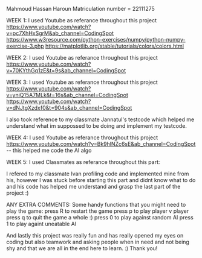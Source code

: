 Mahmoud Hassan Haroun
Matriculation number = 22111275

WEEK 1: 
I used Youtube as referance throughout this project 
https://www.youtube.com/watch?v=pc7XhHxSgrM&ab_channel=CodingSpot
https://www.w3resource.com/python-exercises/numpy/python-numpy-exercise-3.php
https://matplotlib.org/stable/tutorials/colors/colors.html

WEEK 2: 
I used Youtube as referance throughout this project 
https://www.youtube.com/watch?v=70KYthGq1zE&t=9s&ab_channel=CodingSpot


WEEK 3: 
I used Youtube as referance throughout this project 
https://www.youtube.com/watch?v=yniQ15A7MLk&t=16s&ab_channel=CodingSpot
https://www.youtube.com/watch?v=dNJtgXzdxf0&t=904s&ab_channel=CodingSpot

I also took reference to my classmate Jannatul's testcode which helped me understand what im suppossed to be doing and implement my testcode. 

WEEK 4:
I used Youtube as referance throughout this project 
https://www.youtube.com/watch?v=Bk9hlNZc6sE&ab_channel=CodingSpot  -- this helped me code the AI algo


WEEK 5: 
I used Classmates as referance throughout this part:

I refered to my classmate Ivan profiling code and implemented mine from his, however I was stuck before starting this part and didnt know what to do and his code has helped me understand and grasp the last part of the project :)


ANY EXTRA COMMENTS: 
Some handy functions that you might need to play the game:
press R to restart the game
press p to play player v player 
press q to quit the game a whole :)
press 0 to play against random AI
press 1 to play againt uneatable AI 

And lastly this project was really fun and has really opened my eyes on coding but also teamwork and asking people when in need and not being shy and that we are all in the end here to learn. :)
Thank you!
